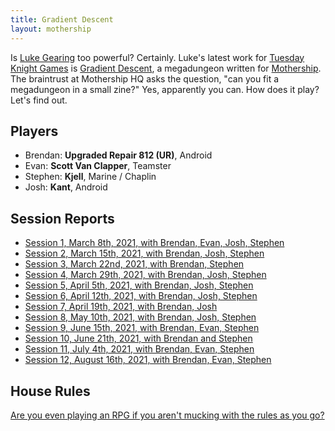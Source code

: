 ```yaml
---
title: Gradient Descent
layout: mothership
---
```


Is [Luke Gearing][luke] too powerful? Certainly. Luke's latest work for [Tuesday Knight Games][tnk] is [Gradient Descent][gd], a megadungeon written for [Mothership][]. The braintrust at Mothership HQ asks the question, "can you fit a megadungeon in a small zine?" Yes, apparently you can. How does it play? Let's find out.

## Players

- Brendan: **Upgraded Repair 812 (UR)**, Android
- Evan: **Scott Van Clapper**, Teamster
- Stephen: **Kjell**, Marine / Chaplin
- Josh: **Kant**, Android    

## Session Reports

- [Session 1, March 8th, 2021, with Brendan, Evan, Josh, Stephen](session-1)
- [Session 2, March 15th, 2021, with Brendan, Josh, Stephen](session-2)
- [Session 3, March 22nd, 2021, with Brendan, Stephen](session-3)
- [Session 4, March 29th, 2021, with Brendan, Josh, Stephen](session-4)
- [Session 5, April 5th, 2021, with Brendan, Josh, Stephen](session-5)
- [Session 6, April 12th, 2021, with Brendan, Josh, Stephen](session-6)
- [Session 7, April 19th, 2021, with Brendan, Josh](session-7)
- [Session 8, May 10th, 2021, with Brendan, Josh, Stephen](session-8)
- [Session 9, June 15th, 2021, with Brendan, Evan, Stephen](session-9)
- [Session 10, June 21th, 2021, with Brendan and Stephen](session-10)
- [Session 11, July 4th, 2021, with Brendan, Evan, Stephen](session-11)
- [Session 12, August 16th, 2021, with Brendan, Evan, Stephen](session-12)


## House Rules

[Are you even playing an RPG if you aren't mucking with the rules as you go?](houserules)


[luke]: https://lukegearing.blot.im/
[gd]: https://www.mothershiprpg.com/gradient-descent
[tnk]: https://www.tuesdayknightgames.com/
[mothership]: https://www.mothershiprpg.com/
